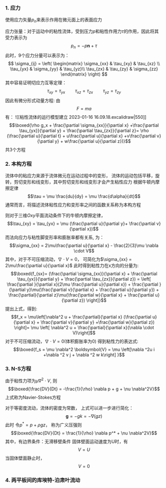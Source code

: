 ### 1. 应力
使用应力矢量$p_n$来表示作用在微元面上的表面应力

应力张量：对于运动中的粘性流体，受到压力$p$和粘性作用力$\tau$的作用，因此将其受力表示为
$$p_n =  -p \boldsymbol{n} + \tau$$
此时，9个应力分量可以表示为：
$$ \sigma_{ij} = \left( \begin{matrix} \sigma_{xx} & \tau_{xy} & \tau_{xz} \\ 
\tau_{yx} & \sigma_{yy} & \tau_{yz}\\ 
\tau_{zx} & \tau_{zy} & \sigma_{zz} \end{matrix} \right) $$
其中容易证明切应力互等定理： 
$$\tau_{xy} = \tau_{yx} \qquad \tau_{xz} = \tau_{zx} \qquad \tau_{yz} = \tau_{zy}$$
因此有微分形式动量方程: 
由
$$F = m a$$
有：
![[粘性流体的运行模型建立 2023-01-16 16.09.18.excalidraw|550]]
$$\boxed{\rho g_x + \frac{\partial \sigma_{xx}}{\partial x} +\frac{\partial \tau_{yx}}{\partial y} + \frac{\partial \tau_{zx}}{\partial z}= \rho (\frac{\partial u}{\partial t} + u\frac{\partial u}{\partial x} +v\frac{\partial v}{\partial y} + w\frac{\partial u}{\partial z})}$$
共3个方程

### 2. 本构方程
流体中的粘应力来源于流体微元在运动过程中的变形， 流体的运动包括平移，旋转，剪切变形和线变形，其中剪切变形和线变形才会产生粘性应力
根据牛顿内摩擦定律
$$\tau = \mu \frac{du}{dy} = \mu \frac{d\alpha}{dt}$$
通常而言，将描述流体粘性应力和变形率之间的函数关系称为本构方程

则对于三维$Oxy$平面流动条件下的牛顿内摩擦定律，
$$\tau_{xy} = \tau_{yx} = \mu (\frac{\partial u}{\partial y}+ \frac{\partial v}{\partial x})$$
而法向应力与粘性脚变形率和膨胀率都有关系, 为：
$$\sigma_{xx} = 2\mu\frac{\partial u}{\partial x} - \frac{2}{3}\mu \nabla \cdot V$$
其中，对于不可压缩流动，$\nabla \cdot V = 0$， 可简化为$\sigma_{xx} = 2\mu\frac{\partial u}{\partial x}$
此时得到粘性力在x方向的分量为: 
$$\boxed{f_{sx}= (\frac{\partial \sigma_{xx}}{\partial x} + \frac{\partial \tau_{yx}}{\partial y} + \frac{\partial \tau_{zx}}{\partial z}) = \left[ \frac{\partial }{\partial x}(2\mu \frac{\partial u}{\partial x}) +  \frac{\partial }{\partial y}\mu(\frac{\partial v}{\partial x} + \frac{\partial u}{\partial y}) +  \frac{\partial}{\partial z}\mu(\frac{\partial w}{\partial x} + \frac{\partial u}{\partial z}) \right]}$$
提出上式，得到: 
$$f_x = \mu\left[\nabla^2 u + \frac{\partial}{\partial x} (\frac{\partial u}{\partial x} + \frac{\partial v}{\partial y} +\frac{\partial w}{\partial z}) \right]= \mu \left[ \nabla^2 u +  \frac{\partial}{\partial x}(\nabla \cdot V)\right]$$
对于不可压缩流动，$\nabla\cdot V=0$(体积膨胀率为0)
得到粘性力的表达式: 
$$\boxed{f_s = \mu \nabla^2 \boldsymbol{V} =  \mu \left[\nabla ^2u i +\nabla ^2 v j + \nabla ^2 w k\right] }$$

### 3. N-S方程
由于粘性力项为$\mu \nabla^2 \cdot V$, 则
$$\boxed{\frac{DV}{Dt} = -\frac{1}{\rho} \nabla p + g + \nu \nabla^2V}$$
上式称为Navier-Stokes方程

对于等密度流动，流体的密度为常数， 上式可以进一步进行简化： 
$$\boldsymbol{g}=  -gk = -\nabla(gz)$$
此时
令$p^*= p+\rho gz$， 称为广义压强则
$$\boxed{\frac{DV}{Dt} = \frac{1}{\rho} \nabla p^* + \nu \nabla^2V}$$
其中，有边界条件：无滑移壁条件
固体壁面运动速度为U时，有
$$V = U$$
当固体壁面静止时，
$$V = 0$$
### 4. 两平板间的库埃特-泊肃叶流动 






